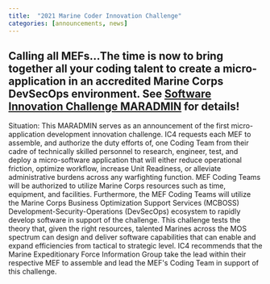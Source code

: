 ```yaml
---
title:  "2021 Marine Coder Innovation Challenge"
categories: [announcements, news]
---
```


## Calling all MEFs...The time is now to bring together all your coding talent to create a micro-application in an accredited Marine Corps DevSecOps environment.  See [Software Innovation Challenge MARADMIN](https://www.marines.mil/News/Messages/Messages-Display/Article/2549693/solicitation-for-participation-in-the-marine-corps-inaugural-micro-application/) for details!
Situation: This MARADMIN serves as an announcement of the first micro- application development innovation challenge.  IC4 requests each MEF to assemble, and authorize the duty efforts of, one Coding Team from their cadre of technically skilled personnel to research, engineer, test, and deploy a micro-software application that will either reduce operational friction, optimize workflow, increase Unit Readiness, or alleviate administrative burdens across any warfighting function.  MEF Coding Teams will be authorized to utilize Marine Corps resources such as time, equipment, and facilities. Furthermore, the MEF Coding Teams will utilize the Marine Corps Business Optimization Support Services (MCBOSS) Development-Security-Operations (DevSecOps) ecosystem to rapidly develop software in support of the challenge.  This challenge tests the theory that, given the right resources, talented Marines across the MOS spectrum can design and deliver software capabilities that can enable and expand efficiencies from tactical to strategic level.  IC4 recommends that the Marine Expeditionary Force Information Group take the lead within their respective MEF to assemble and lead the MEF's Coding Team in support of this challenge.
